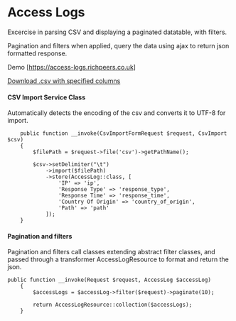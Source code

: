 # Access Logs

Excercise in parsing CSV and displaying a paginated datatable, with filters.

Pagination and filters when applied, query the data using ajax to return json formatted response.

Demo [https://access-logs.richpeers.co.uk]

[Download .csv with specified columns](https://access-logs.richpeers.co.uk/testdata.csv)

#### CSV Import Service Class
Automatically detects the encoding of the csv and converts it to UTF-8 for import.

```
    public function __invoke(CsvImportFormRequest $request, CsvImport $csv)
    {
        $filePath = $request->file('csv')->getPathName();

        $csv->setDelimiter("\t")
            ->import($filePath)
            ->store(AccessLog::class, [
                'IP' => 'ip',
                'Response Type' => 'response_type',
                'Response Time' => 'response_time',
                'Country Of Origin' => 'country_of_origin',
                'Path' => 'path'
            ]);
    }
```

#### Pagination and filters
Pagination and filters call classes extending abstract filter classes, and passed through a transformer AccessLogResource to format and return the json. 
```
public function __invoke(Request $request, AccessLog $accessLog)
    {
        $accessLogs = $accessLog->filter($request)->paginate(10);

        return AccessLogResource::collection($accessLogs);
    }
```
